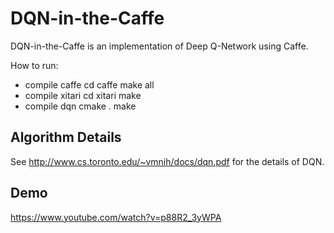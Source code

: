 DQN-in-the-Caffe
================

DQN-in-the-Caffe is an implementation of Deep Q-Network using Caffe.

How to run:
- compile caffe
cd caffe
make all
- compile xitari
cd xitari
make
- compile dqn
cmake .
make 

Algorithm Details
--

See http://www.cs.toronto.edu/~vmnih/docs/dqn.pdf for the details of DQN.

Demo
--

https://www.youtube.com/watch?v=p88R2_3yWPA
